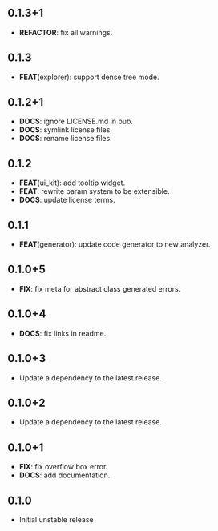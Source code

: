 ## 0.1.3+1

 - **REFACTOR**: fix all warnings.

## 0.1.3

 - **FEAT**(explorer): support dense tree mode.

## 0.1.2+1

 - **DOCS**: ignore LICENSE.md in pub.
 - **DOCS**: symlink license files.
 - **DOCS**: rename license files.

## 0.1.2

 - **FEAT**(ui_kit): add tooltip widget.
 - **FEAT**: rewrite param system to be extensible.
 - **DOCS**: update license terms.

## 0.1.1

 - **FEAT**(generator): update code generator to new analyzer.

## 0.1.0+5

 - **FIX**: fix meta for abstract class generated errors.

## 0.1.0+4

 - **DOCS**: fix links in readme.

## 0.1.0+3

 - Update a dependency to the latest release.

## 0.1.0+2

 - Update a dependency to the latest release.

## 0.1.0+1

 - **FIX**: fix overflow box error.
 - **DOCS**: add documentation.

## 0.1.0

* Initial unstable release
